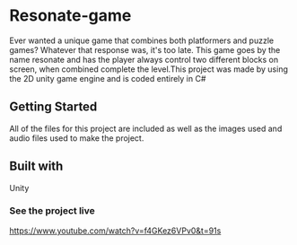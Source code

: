 # Resonate-game

Ever wanted a unique game that combines both platformers and puzzle games? Whatever that response was, it's too late. This game goes by the name resonate and has the player always control two different blocks on screen, when combined complete the level.This project was made by using the 2D unity game engine and is coded entirely in C#

## Getting Started 

All of the files for this project are included as well as the images used and audio files used to make the project.

## Built with

Unity

### See the project live

https://www.youtube.com/watch?v=f4GKez6VPv0&t=91s
